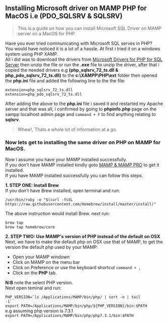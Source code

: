 ## Installing Microsoft driver on MAMP PHP for MacOS i.e (PDO_SQLSRV & SQLSRV)  

> This is a guide on how you can install Microsoft SQL Driver on MAMP server on a MacOS for PHP


Have you ever tried communicating with Microsoft SQL serves in PHP?  
You would have noticed it is a lot of a hassle. At first i tried it on a windows system using PHP XAMP.  
All i did was to download the drivers from [Microsoft Drivers for PHP for SQL Server](https://www.microsoft.com/en-us/download/details.aspx?id=57916) then unzip the file or run the **.exe** file to unzip the driver, after that i copied the needed drivers e.g **(php_sqlsrv_72_ts.dll & php_pdo_sqlsrv_72_ts.dll)** to the **c:\XAMPP\PHP\ext** folder then opened the **php.ini** file and added the following line to the the file:  

`extension=php_sqlsrv_72_ts.dll`  
`extension=php_pdo_sqlsrv_72_ts.dll`  

After adding the above to the **php.ini** file i saved it and restarted my Apache server and that was all, i confirmed by going to **phpinfo.php** page on the xampp localhost admin page and <code>command + F</code> to find anything relating to **sqlsrv**.  


> Whew!, Thats a whole lot of information at a go.  


### Now lets get to installing the same driver on PHP on MAMP for MacOS.  


Now i assume you have your MAMP installed successfully.  
If you don't have MAMP installed kindly goto [MAMP & MAMP PRO](https://www.mamp.info/en/downloads/) to get it installed.  
If you have MAMP installed successfully you can follow this steps.  

**1. STEP ONE: Install Brew**  
If you don't have Brew installed, open terminal and run:  

`/usr/bin/ruby -e "$(curl -fsSL https://raw.githubusercontent.com/Homebrew/install/master/install)"`  

The above instruction would install Brew. next run:  

`brew tap`  
`brew tap homebrew/core`

**2. STEP TWO: Use MAMP's version of PHP instead of the default on OSX**  
Next, we have to make the default php on OSX use that of MAMP, to get the version the default php used by your MAMP:  
- Open your MAMP windown  
- Click on MAMP on the menu bar  
- Click on Preference or use the keyboard shortcut `command + ,`
- Click on the **PHP** tab.

**N:B** note the select PHP version.  
Next open teminal and run:

 <code>PHP_VERSION=&#96;ls /Applications/MAMP/bin/php/ | sort -n | tail -1&#96;</code>  
 `export PATH=/Applications/MAMP/bin/php/${PHP_VERSION}/bin:$PATH`  
 e.g assuming php version is 7.3.1  
 `export PATH=/Applications/MAMP/bin/php/php7.3.1/bin:$PATH`  





